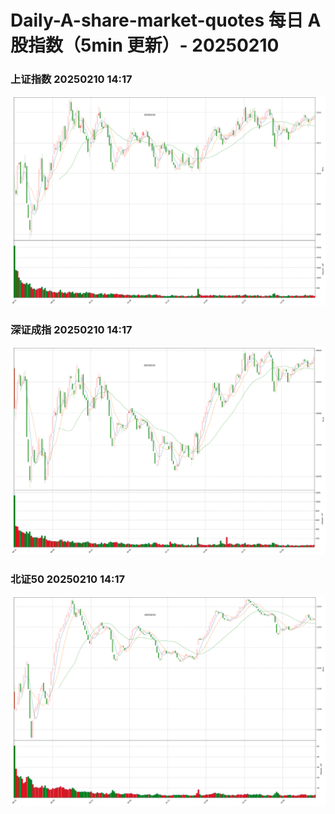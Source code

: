 
# Daily-A-share-market-quotes 每日 A 股指数（5min 更新）- 20250210

### 上证指数 20250210 14:17
![](./fig/2025/2/20250210-sh000001.png)

### 深证成指 20250210 14:17
![](./fig/2025/2/20250210-sz399001.png)

### 北证50 20250210 14:17
![](./fig/2025/2/20250210-bj899050.png)
